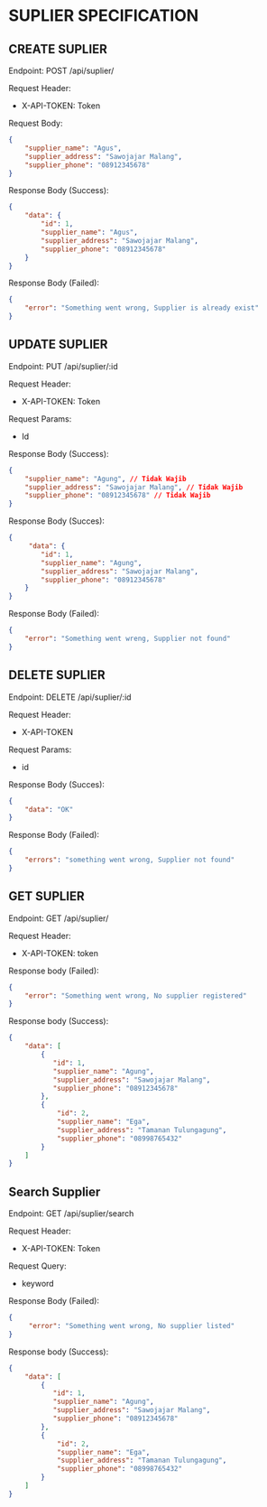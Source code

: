# SUPLIER SPECIFICATION

## CREATE SUPLIER
Endpoint: POST /api/suplier/

Request Header:
- X-API-TOKEN: Token

Request Body:
``` json 
{
    "supplier_name": "Agus",
    "supplier_address": "Sawojajar Malang",
    "supplier_phone": "08912345678"
}
```

Response Body (Success):
``` json 
{
    "data": {
        "id": 1,
        "supplier_name": "Agus",
        "supplier_address": "Sawojajar Malang",
        "supplier_phone": "08912345678" 
    }
}
```

Response Body (Failed):
``` json 
{
    "error": "Something went wrong, Supplier is already exist"
}
```

## UPDATE SUPLIER
Endpoint: PUT /api/suplier/:id

Request Header:
- X-API-TOKEN: Token

Request Params:
- Id

Response Body (Success):
``` json 
{
    "supplier_name": "Agung", // Tidak Wajib
    "supplier_address": "Sawojajar Malang", // Tidak Wajib
    "supplier_phone": "08912345678" // Tidak Wajib
}
```

Response Body (Succes):
``` json 
{
     "data": {
        "id": 1,
        "supplier_name": "Agung",
        "supplier_address": "Sawojajar Malang",
        "supplier_phone": "08912345678" 
    }
}
```

Response Body (Failed):
``` json 
{
    "error": "Something went wreng, Supplier not found"
}
```

## DELETE SUPLIER
Endpoint: DELETE /api/suplier/:id

Request Header:
- X-API-TOKEN

Request Params:
- id

Response Body (Succes):
``` json 
{
    "data": "OK"
}
```

Response Body (Failed):
``` json 
{
    "errors": "something went wrong, Supplier not found"
}
```

## GET SUPLIER
Endpoint: GET /api/suplier/

Request Header:
- X-API-TOKEN: token

Response body (Failed): 
``` json
{
    "error": "Something went wrong, No supplier registered"
}
```
Response body (Success):
``` json 
{
    "data": [
        {
           "id": 1,
           "supplier_name": "Agung",
           "supplier_address": "Sawojajar Malang",
           "supplier_phone": "08912345678" 
        },
        {
            "id": 2,
            "supplier_name": "Ega",
            "supplier_address": "Tamanan Tulungagung",
            "supplier_phone": "08998765432"
        }
    ]
}
``` 

## Search Supplier
Endpoint: GET /api/suplier/search

Request Header:
- X-API-TOKEN: Token

Request Query:
- keyword

Response Body (Failed): 
``` json 
{
     "error": "Something went wrong, No supplier listed"
}
```
Response body (Success):
``` json 
{
    "data": [
        {
           "id": 1,
           "supplier_name": "Agung",
           "supplier_address": "Sawojajar Malang",
           "supplier_phone": "08912345678" 
        },
        {
            "id": 2,
            "supplier_name": "Ega",
            "supplier_address": "Tamanan Tulungagung",
            "supplier_phone": "08998765432"
        }
    ]
}
``` 